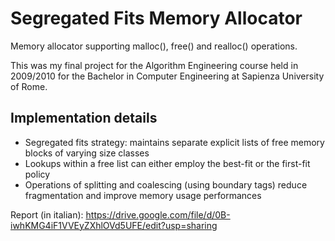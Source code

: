 Segregated Fits Memory Allocator
=================================

Memory allocator supporting malloc(), free() and realloc() operations. 

This was my final project for the Algorithm Engineering course held in 2009/2010 for the Bachelor in Computer Engineering at Sapienza University of Rome.

Implementation details
----------------------

- Segregated fits strategy: maintains separate explicit lists of free memory blocks of varying size classes
- Lookups within a free list can either employ the best-fit or the first-fit policy
- Operations of splitting and coalescing (using boundary tags) reduce fragmentation and improve memory usage performances

Report (in italian): https://drive.google.com/file/d/0B-iwhKMG4iF1VVEyZXhlOVd5UFE/edit?usp=sharing
